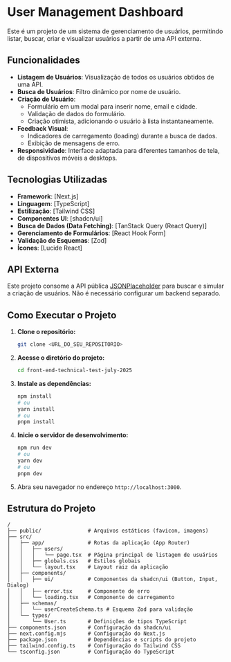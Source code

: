 # User Management Dashboard

Este é um projeto de um sistema de gerenciamento de usuários, permitindo listar, buscar, criar e visualizar usuários a partir de uma API externa.

## Funcionalidades

-   **Listagem de Usuários**: Visualização de todos os usuários obtidos de uma API.
-   **Busca de Usuários**: Filtro dinâmico por nome de usuário.
-   **Criação de Usuário**:
    -   Formulário em um modal para inserir nome, email e cidade.
    -   Validação de dados do formulário.
    -   Criação otimista, adicionando o usuário à lista instantaneamente.
-   **Feedback Visual**:
    -   Indicadores de carregamento (loading) durante a busca de dados.
    -   Exibição de mensagens de erro.
-   **Responsividade**: Interface adaptada para diferentes tamanhos de tela, de dispositivos móveis a desktops.

## Tecnologias Utilizadas

-   **Framework**: [Next.js]
-   **Linguagem**: [TypeScript]
-   **Estilização**: [Tailwind CSS]
-   **Componentes UI**: [shadcn/ui]
-   **Busca de Dados (Data Fetching)**: [TanStack Query (React Query)]
-   **Gerenciamento de Formulários**: [React Hook Form]
-   **Validação de Esquemas**: [Zod]
-   **Ícones**: [Lucide React]

## API Externa

Este projeto consome a API pública [JSONPlaceholder](https://jsonplaceholder.typicode.com/) para buscar e simular a criação de usuários. Não é necessário configurar um backend separado.

## Como Executar o Projeto

1.  **Clone o repositório:**
    ```bash
    git clone <URL_DO_SEU_REPOSITORIO>
    ```

2.  **Acesse o diretório do projeto:**
    ```bash
    cd front-end-technical-test-july-2025
    ```

3.  **Instale as dependências:**
    ```bash
    npm install
    # ou
    yarn install
    # ou
    pnpm install
    ```

4.  **Inicie o servidor de desenvolvimento:**
    ```bash
    npm run dev
    # ou
    yarn dev
    # ou
    pnpm dev
    ```

5.  Abra seu navegador no endereço `http://localhost:3000`.

## Estrutura do Projeto

```
/
├── public/               # Arquivos estáticos (favicon, imagens)
├── src/
│   ├── app/              # Rotas da aplicação (App Router)
│   │   ├── users/
│   │   │   └── page.tsx  # Página principal de listagem de usuários
│   │   ├── globals.css   # Estilos globais
│   │   └── layout.tsx    # Layout raiz da aplicação
│   ├── components/
│   │   ├── ui/           # Componentes da shadcn/ui (Button, Input, Dialog)
│   │   ├── error.tsx     # Componente de erro
│   │   └── loading.tsx   # Componente de carregamento
│   ├── schemas/
│   │   └── userCreateSchema.ts # Esquema Zod para validação
│   └── types/
│       └── User.ts       # Definições de tipos TypeScript
├── components.json       # Configuração da shadcn/ui
├── next.config.mjs       # Configuração do Next.js
├── package.json          # Dependências e scripts do projeto
├── tailwind.config.ts    # Configuração do Tailwind CSS
└── tsconfig.json         # Configuração do TypeScript
